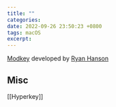 ```yaml
---
title: ""
categories: 
date: 2022-09-26 23:50:23 +0800
tags: macOS
excerpt: 
---
```




[Modkey](https://apps.apple.com/cn/app/modkey/id1567836564?l=en&mt=12) developed by [Ryan Hanson](https://ryanhanson.dev/)


## Misc

[[Hyperkey]]





